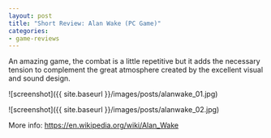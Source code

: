 ```yaml
---
layout: post
title: "Short Review: Alan Wake (PC Game)"
categories:
- game-reviews
---
```


<p>An amazing game, the combat is a little repetitive but it adds the necessary tension to complement the great atmosphere created by the excellent visual and sound design.</p>


![screenshot]({{ site.baseurl }}/images/posts/alanwake_01.jpg)


![screenshot]({{ site.baseurl }}/images/posts/alanwake_02.jpg)


<p>More info: <a href="https://en.wikipedia.org/wiki/Alan_Wake">https://en.wikipedia.org/wiki/Alan_Wake</a></p>
